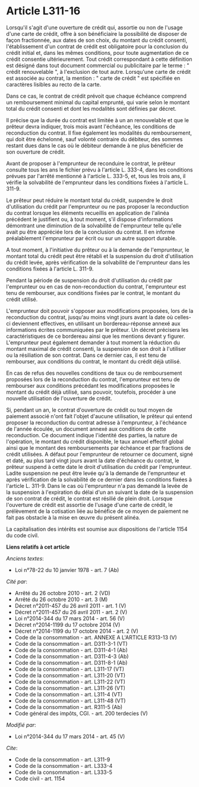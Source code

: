 # Article L311-16

Lorsqu'il s'agit d'une ouverture de crédit qui, assortie ou non de l'usage d'une carte de crédit, offre à son bénéficiaire la
possibilité de disposer de façon fractionnée, aux dates de son choix, du montant du crédit consenti, l'établissement d'un
contrat de crédit est obligatoire pour la conclusion du crédit initial et, dans les mêmes conditions, pour toute augmentation
de ce crédit consentie ultérieurement. Tout crédit correspondant à cette définition est désigné dans tout document commercial
ou publicitaire par le terme : " crédit renouvelable ", à l'exclusion de tout autre. Lorsqu'une carte de crédit est associée
au contrat, la mention : " carte de crédit " est spécifiée en caractères lisibles au recto de la carte. 

Dans ce cas, le contrat de crédit prévoit que chaque échéance comprend un remboursement minimal du capital emprunté, qui
varie selon le montant total du crédit consenti et dont les modalités sont définies par décret.

Il précise que la durée du contrat est limitée à un an renouvelable et que le prêteur devra indiquer, trois mois avant
l'échéance, les conditions de reconduction du contrat. Il fixe également les modalités du remboursement, qui doit être
échelonné, sauf volonté contraire du débiteur, des sommes restant dues dans le cas où le débiteur demande à ne plus
bénéficier de son ouverture de crédit. 

Avant de proposer à l'emprunteur de reconduire le contrat, le prêteur consulte tous les ans le fichier prévu à l'article L.
333-4, dans les conditions prévues par l'arrêté mentionné à l'article L. 333-5, et, tous les trois ans, il vérifie la
solvabilité de l'emprunteur dans les conditions fixées à l'article L. 311-9. 

Le prêteur peut réduire le montant total du crédit, suspendre le droit d'utilisation du crédit par l'emprunteur ou ne pas
proposer la reconduction du contrat lorsque les éléments recueillis en application de l'alinéa précédent le justifient ou, à
tout moment, s'il dispose d'informations démontrant une diminution de la solvabilité de l'emprunteur telle qu'elle avait pu
être appréciée lors de la conclusion du contrat. Il en informe préalablement l'emprunteur par écrit ou sur un autre support
durable.

A tout moment, à l'initiative du prêteur ou à la demande de l'emprunteur, le montant total du crédit peut être rétabli et la
suspension du droit d'utilisation du crédit levée, après vérification de la solvabilité de l'emprunteur dans les conditions
fixées à l'article L. 311-9. 

Pendant la période de suspension du droit d'utilisation du crédit par l'emprunteur ou en cas de non-reconduction du contrat,
l'emprunteur est tenu de rembourser, aux conditions fixées par le contrat, le montant du crédit utilisé. 

L'emprunteur doit pouvoir s'opposer aux modifications proposées, lors de la reconduction du contrat, jusqu'au moins vingt
jours avant la date où celles-ci deviennent effectives, en utilisant un bordereau-réponse annexé aux informations écrites
communiquées par le prêteur. Un décret précisera les caractéristiques de ce bordereau ainsi que les mentions devant y
figurer. L'emprunteur peut également demander à tout moment la réduction du montant maximal de crédit consenti, la suspension
de son droit à l'utiliser ou la résiliation de son contrat. Dans ce dernier cas, il est tenu de rembourser, aux conditions du
contrat, le montant du crédit déjà utilisé. 

En cas de refus des nouvelles conditions de taux ou de remboursement proposées lors de la reconduction du contrat,
l'emprunteur est tenu de rembourser aux conditions précédant les modifications proposées le montant du crédit déjà utilisé,
sans pouvoir, toutefois, procéder à une nouvelle utilisation de l'ouverture de crédit. 

Si, pendant un an, le contrat d'ouverture de crédit ou tout moyen de paiement associé n'ont fait l'objet d'aucune
utilisation, le prêteur qui entend proposer la reconduction du contrat adresse à l'emprunteur, à l'échéance de l'année
écoulée, un document annexé aux conditions de cette reconduction. Ce document indique l'identité des parties, la nature de
l'opération, le montant du crédit disponible, le taux annuel effectif global ainsi que le montant des remboursements par
échéance et par fractions de crédit utilisées. A défaut pour l'emprunteur de retourner ce document, signé et daté, au plus
tard vingt jours avant la date d'échéance du contrat, le prêteur suspend à cette date le droit d'utilisation du crédit par
l'emprunteur. Ladite suspension ne peut être levée qu'à la demande de l'emprunteur et après vérification de la solvabilité de
ce dernier dans les conditions fixées à l'article L. 311-9. Dans le cas où l'emprunteur n'a pas demandé la levée de la
suspension à l'expiration du délai d'un an suivant la date de la suspension de son contrat de crédit, le contrat est résilié
de plein droit. Lorsque l'ouverture de crédit est assortie de l'usage d'une carte de crédit, le prélèvement de la cotisation
liée au bénéfice de ce moyen de paiement ne fait pas obstacle à la mise en œuvre du présent alinéa. 

La capitalisation des intérêts est soumise aux dispositions de l'article 1154 du code civil.

**Liens relatifs à cet article**

_Anciens textes_:

  - Loi n°78-22 du 10 janvier 1978 - art. 7 (Ab)

_Cité par_:

  - Arrêté du 26 octobre 2010 - art. 2 (VD)
  - Arrêté du 26 octobre 2010 - art. 3 (M)
  - Décret n°2011-457 du 26 avril 2011 - art. 1 (V)
  - Décret n°2011-457 du 26 avril 2011 - art. 2 (V)
  - Loi n°2014-344 du 17 mars 2014 - art. 56 (V)
  - Décret n°2014-1199 du 17 octobre 2014 (V)
  - Décret n°2014-1199 du 17 octobre 2014 - art. 2 (V)
  - Code de la consommation - art. ANNEXE A L'ARTICLE R313-13 (V)
  - Code de la consommation - art. D311-3-1 (VT)
  - Code de la consommation - art. D311-4-1 (Ab)
  - Code de la consommation - art. D311-4-3 (Ab)
  - Code de la consommation - art. D311-8-1 (Ab)
  - Code de la consommation - art. L311-17 (VT)
  - Code de la consommation - art. L311-20 (VT)
  - Code de la consommation - art. L311-22 (VT)
  - Code de la consommation - art. L311-26 (VT)
  - Code de la consommation - art. L311-4 (VT)
  - Code de la consommation - art. L311-48 (VT)
  - Code de la consommation - art. R311-5 (Ab)
  - Code général des impôts, CGI. - art. 200 terdecies (V)

_Modifié par_:

  - Loi n°2014-344 du 17 mars 2014 - art. 45 (V)

_Cite_:

  - Code de la consommation - art. L311-9
  - Code de la consommation - art. L333-4
  - Code de la consommation - art. L333-5
  - Code civil - art. 1154
